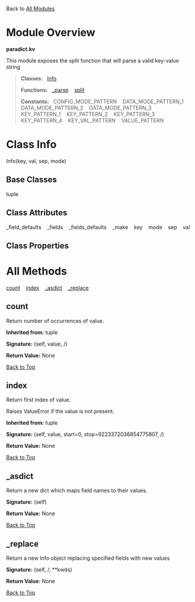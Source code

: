 Back to [All Modules](https://github.com/pyrustic/paradict/blob/master/docs/modules/README.md#readme)

# Module Overview

**paradict.kv**
 
This module exposes the split function that will parse a valid key-value string

> **Classes:** &nbsp; [Info](https://github.com/pyrustic/paradict/blob/master/docs/modules/content/paradict.kv/content/classes/Info.md#class-info)
>
> **Functions:** &nbsp; [\_parse](https://github.com/pyrustic/paradict/blob/master/docs/modules/content/paradict.kv/content/functions.md#_parse) &nbsp;&nbsp; [split](https://github.com/pyrustic/paradict/blob/master/docs/modules/content/paradict.kv/content/functions.md#split)
>
> **Constants:** &nbsp; CONFIG_MODE_PATTERN &nbsp;&nbsp; DATA_MODE_PATTERN_1 &nbsp;&nbsp; DATA_MODE_PATTERN_2 &nbsp;&nbsp; DATA_MODE_PATTERN_3 &nbsp;&nbsp; KEY_PATTERN_1 &nbsp;&nbsp; KEY_PATTERN_2 &nbsp;&nbsp; KEY_PATTERN_3 &nbsp;&nbsp; KEY_PATTERN_4 &nbsp;&nbsp; KEY_VAL_PATTERN &nbsp;&nbsp; VALUE_PATTERN

# Class Info
Info(key, val, sep, mode)

## Base Classes
tuple

## Class Attributes
\_field\_defaults &nbsp;&nbsp; \_fields &nbsp;&nbsp; \_fields\_defaults &nbsp;&nbsp; \_make &nbsp;&nbsp; key &nbsp;&nbsp; mode &nbsp;&nbsp; sep &nbsp;&nbsp; val

## Class Properties


# All Methods
[count](#count) &nbsp;&nbsp; [index](#index) &nbsp;&nbsp; [\_asdict](#_asdict) &nbsp;&nbsp; [\_replace](#_replace)

## count
Return number of occurrences of value.

**Inherited from:** tuple

**Signature:** (self, value, /)





**Return Value:** None

[Back to Top](#module-overview)


## index
Return first index of value.

Raises ValueError if the value is not present.

**Inherited from:** tuple

**Signature:** (self, value, start=0, stop=9223372036854775807, /)





**Return Value:** None

[Back to Top](#module-overview)


## \_asdict
Return a new dict which maps field names to their values.



**Signature:** (self)





**Return Value:** None

[Back to Top](#module-overview)


## \_replace
Return a new Info object replacing specified fields with new values



**Signature:** (self, /, \*\*kwds)





**Return Value:** None

[Back to Top](#module-overview)



